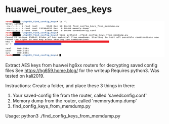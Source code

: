 # huawei_router_aes_keys

![hg659_find_config_keys_screenshot3](hg659_find_config_keys_screenshot3.png)

Extract AES keys from huawei hg6xx routers for decrypting saved config files
See https://hg659.home.blog/ for the writeup
Requires python3. Was tested on kali2019.

Instructions:
Create a folder, and place these 3 things in there:
1) Your saved-config file from the router, called 'savedconfig.conf'
2) Memory dump from the router, called 'memorydump.dump'
3) find_config_keys_from_memdump.py

Usage:
python3 ./find_config_keys_from_memdump.py
